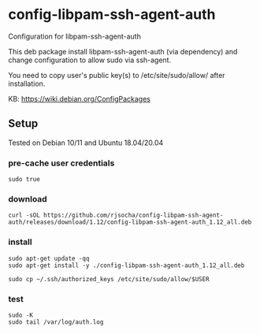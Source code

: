 # config-libpam-ssh-agent-auth

Configuration for libpam-ssh-agent-auth

This deb package install libpam-ssh-agent-auth (via dependency) and change configuration to allow sudo via ssh-agent.

You need to copy  user's public key(s) to /etc/site/sudo/allow/<USERNAME> after installation.

KB: https://wiki.debian.org/ConfigPackages

## Setup

Tested on Debian 10/11 and Ubuntu 18.04/20.04 

### pre-cache user credentials

```
sudo true
```

### download

```
curl -sOL https://github.com/rjsocha/config-libpam-ssh-agent-auth/releases/download/1.12/config-libpam-ssh-agent-auth_1.12_all.deb
```

### install

```
sudo apt-get update -qq
sudo apt-get install -y ./config-libpam-ssh-agent-auth_1.12_all.deb
```

```
sudo cp ~/.ssh/authorized_keys /etc/site/sudo/allow/$USER
```

### test

```
sudo -K
sudo tail /var/log/auth.log
```

